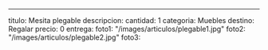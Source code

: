 ---
titulo: Mesita plegable
descripcion: 
cantidad: 1
categoria: Muebles
destino: Regalar
precio: 0
entrega: 
foto1: "/images/articulos/plegable1.jpg"
foto2: "/images/articulos/plegable2.jpg"
foto3: 
